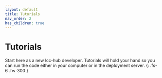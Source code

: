 ```yaml
---
layout: default
title: Tutorials
nav_order: 2
has_children: true
---
```


# Tutorials

Start here as a new lcc-hub developer. Tutorials will hold your hand so you can
run the code either in your computer or in the deployment server.
{: .fs-6 .fw-300 }
